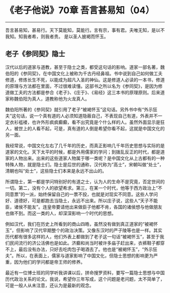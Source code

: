 # 《老子他说》70章 吾言甚易知（04）

------

吾言甚易知，甚易行。天下莫能知，莫能行。言有宗，事有君。夫唯无知，是以不我知。知我者希，则我者贵。 是以圣人披褐而怀玉。

## 老子《参同契》隐士

汉代以后的道家与道教，甚至于隐士之类，都受这句话的影响。道家一部名著，魏伯阳的《参同契》，在中国文化上被称为千古丹经鼻祖。书中说到自己如何做工夫修道，修炼长生不死，以能成为超凡入圣的神仙。这是修道人必读的一本书，修道的原理与方法都在里面，不过很难读懂。这部书之所以名为《参同契》，是因为修道做工夫的方法都是参合《老子》、《庄于》、《易经》这三本书的原理原则。后来道家称魏伯阳为真人，道教称他为火龙真人。

魏伯阳所著的《参同契》就引用了老子“被褐怀玉”这句话。另外书中有“外示狂夫”这句话，说一个真有道的人必须知道隐蔽自己，不表现自己有道，外表并不一定衣衫褴褛，也许外形疯疯癫癫，看不出究竟是个什么样的人。虽然外面显示是狂人，被世上的人看不起，可是，真有道的人倒是希望你看不起，这就是中国文化的另一面。

我经常说，中国文化左右了几千年的历史，而真正影响几千年历史思想与实际的是道家的文化。天下太平的时候，都是外用儒家的学问；到拨乱反正的时代，都是道家的人物出来。出来的这些道家人物属于哪一类呢？是中国文化从上古都有的一种特殊人物，就是隐士们。隐士是后世的通称，汉代称为“高士”，宋朝叫做“处士”，清朝也叫“处士”，这些隐士们本来是永远不出山的。

所谓隐士，第一都是学问特别好的有道之士，认为人的生命不是究竟，否定世间的一切。第二，没有个人的欲望希求。第三，在某一个时代，他等于西方政治上“不同意票”的一派，始终保留自己的一票不投，也就是对现实不同意。这些人学问好、道德好，可是都跑去当隐土，永远不出来。所以庄子说，这些人“天子不能臣，诸侯不能友”。连皇帝要请他出来做臣子他都不肯，各国的诸侯想与他做朋友也做不到。而这一类的人，却深深影响一个时代的思想。

例如汉代，我们在历史上所看到的商山四皓，虽然没有做到真正道家的“被褐怀玉”，但影响了汉代早期整个的政治决策。又像东汉时的严子陵等也是一样。其实历代都有很多这样的人，他们外表上都做到了老子这一句话“被褐怀玉”，甚至于我们民间流行的济公活佛也是如此。济癫和尚当时被许多庙子赶出来，衣裤鞋子都穿不上，最后没有办法，只好去吃肉包子喝酒去了。他也是“被褐怀玉”，“外示狂夫”。所以，在表面上，儒家与道家影响了中国文化，但隐士思想的影响更为严重，因为他们的学问都是帝王师的修养。

最近有一位博士班的同学听我讲课以后，拼命搜罗资料，要写一篇隐士思想与中国历代政治关系的论文。我说，希望你三年写成，这个问题是老问题，太不简单了，可是一般人从未注意，还认为是最新的观念。